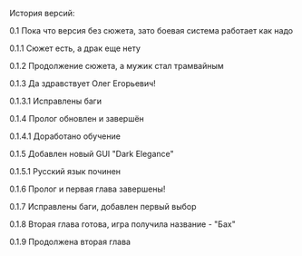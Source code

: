 История версий:

0.1 Пока что версия без сюжета, зато боевая система работает как надо 

0.1.1 Сюжет есть, а драк еще нету

0.1.2 Продолжение сюжета, а мужик стал трамвайным

0.1.3 Да здравствует Олег Егорьевич!

 0.1.3.1 Исправлены баги

0.1.4 Пролог обновлен и завершён

 0.1.4.1 Доработано обучение

0.1.5 Добавлен новый GUI "Dark Elegance"

0.1.5.1 Русский язык починен

0.1.6 Пролог и первая глава завершены!

0.1.7 Исправлены баги, добавлен первый выбор

0.1.8 Вторая глава готова, игра получила название - "Бах"

0.1.9 Продолжена вторая глава
